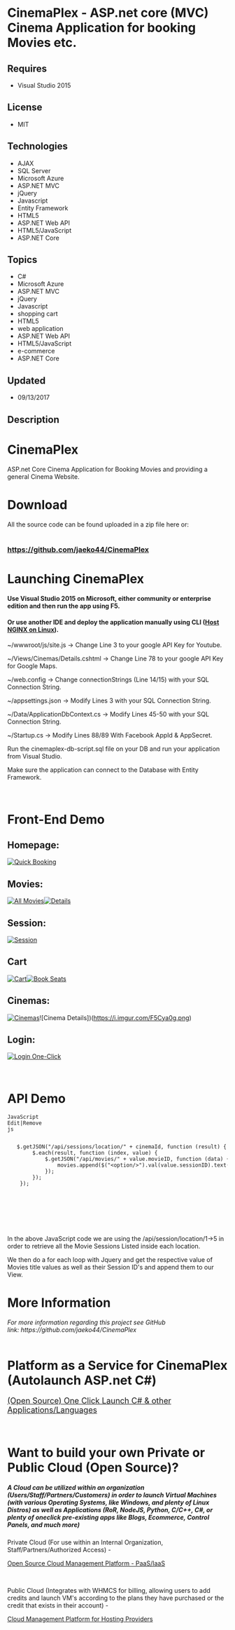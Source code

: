 # CinemaPlex - ASP.net core (MVC) Cinema Application for booking Movies etc.
## Requires
- Visual Studio 2015
## License
- MIT
## Technologies
- AJAX
- SQL Server
- Microsoft Azure
- ASP.NET MVC
- jQuery
- Javascript
- Entity Framework
- HTML5
- ASP.NET Web API
- HTML5/JavaScript
- ASP.NET Core
## Topics
- C#
- Microsoft Azure
- ASP.NET MVC
- jQuery
- Javascript
- shopping cart
- HTML5
- web application
- ASP.NET Web API
- HTML5/JavaScript
- e-commerce
- ASP.NET Core
## Updated
- 09/13/2017
## Description

<h1>CinemaPlex</h1>
<p>ASP.net Core Cinema Application for Booking Movies and providing a general Cinema Website.</p>
<h1>Download</h1>
<p>All the source code can be found uploaded in a zip file here or:<br>
<br>
</p>
<h3><a class="title" title="CinemaPlex - GitHub Repository" href="https://github.com/jaeko44/CinemaPlex" target="_blank">https://github.com/jaeko44/CinemaPlex</a></h3>
<h1>Launching CinemaPlex</h1>
<h4>Use Visual Studio 2015 on Microsoft, either community or enterprise edition and then run the app using F5.</h4>
<h4>Or use another IDE and deploy the application manually using CLI (<a href="https://docs.microsoft.com/en-us/aspnet/core/publishing/linuxproduction?tabs=aspnetcore2x" target="_blank">Host NGINX on Linux</a>).</h4>
<p>~/wwwroot/js/site.js -&gt; Change Line 3 to your google API Key for Youtube.</p>
<p>~/Views/Cinemas/Details.cshtml -&gt; Change Line 78 to your google API Key for Google Maps.</p>
<p>~/web.config -&gt; Change connectionStrings (Line 14/15) with your SQL Connection String.</p>
<p>~/appsettings.json -&gt; Modify Lines 3 with your SQL Connection String.</p>
<p>~/Data/ApplicationDbContext.cs -&gt; Modify Lines 45-50 with your SQL Connection String.</p>
<p>~/Startup.cs -&gt; Modify Lines 88/89 With Facebook AppId &amp; AppSecret.</p>
<p>Run the cinemaplex-db-script.sql file on your DB and run your application from Visual Studio.</p>
<p>Make sure the application can connect to the Database with Entity Framework.</p>
<p>&nbsp;</p>
<h1>Front-End Demo</h1>
<h2><a id="user-content-homepage" class="anchor" href="https://github.com/jaeko44/CinemaPlex#homepage"></a>Homepage:</h2>
<p><a href="https://camo.githubusercontent.com/e80cda2806e54528a1e3b3e748ed865cd96e30f0/68747470733a2f2f692e696d6775722e636f6d2f556b50584344742e706e67" target="_blank"><img src="https://camo.githubusercontent.com/e80cda2806e54528a1e3b3e748ed865cd96e30f0/68747470733a2f2f692e696d6775722e636f6d2f556b50584344742e706e67" alt="Quick Booking"></a></p>
<h2>Movies:</h2>
<p><a href="https://camo.githubusercontent.com/ea1ed85322b9806447860fe75d1ab0309fef9e81/68747470733a2f2f692e696d6775722e636f6d2f326137523247332e706e67" target="_blank"><img src="https://camo.githubusercontent.com/ea1ed85322b9806447860fe75d1ab0309fef9e81/68747470733a2f2f692e696d6775722e636f6d2f326137523247332e706e67" alt="All Movies"></a><a href="https://camo.githubusercontent.com/a2471a3d3a758ff96ca4bea17de173d6e404edd5/68747470733a2f2f692e696d6775722e636f6d2f344f734247794e2e706e67" target="_blank"><img src="https://camo.githubusercontent.com/a2471a3d3a758ff96ca4bea17de173d6e404edd5/68747470733a2f2f692e696d6775722e636f6d2f344f734247794e2e706e67" alt="Details"></a></p>
<h2><a id="user-content-session" class="anchor" href="https://github.com/jaeko44/CinemaPlex#session"></a>Session:</h2>
<p><a href="https://camo.githubusercontent.com/88214b15f7ed7b9f29c212920953e5c8588f19d9/68747470733a2f2f692e696d6775722e636f6d2f4c324230566f5a2e706e67" target="_blank"><img src="https://camo.githubusercontent.com/88214b15f7ed7b9f29c212920953e5c8588f19d9/68747470733a2f2f692e696d6775722e636f6d2f4c324230566f5a2e706e67" alt="Session"></a></p>
<h2><a id="user-content-cart" class="anchor" href="https://github.com/jaeko44/CinemaPlex#cart"></a>Cart</h2>
<p><a href="https://camo.githubusercontent.com/ee226b61dcdd2d5f427e8f87f6ae0b585902564a/68747470733a2f2f692e696d6775722e636f6d2f5a6361415137622e706e67" target="_blank"><img src="https://camo.githubusercontent.com/ee226b61dcdd2d5f427e8f87f6ae0b585902564a/68747470733a2f2f692e696d6775722e636f6d2f5a6361415137622e706e67" alt="Cart"></a><a href="https://camo.githubusercontent.com/c34f597031a3529cc8fd7063344f9f2c406d808b/68747470733a2f2f692e696d6775722e636f6d2f4f6c36665472752e706e67" target="_blank"><img src="https://camo.githubusercontent.com/c34f597031a3529cc8fd7063344f9f2c406d808b/68747470733a2f2f692e696d6775722e636f6d2f4f6c36665472752e706e67" alt="Book Seats"></a></p>
<h2><a id="user-content-cinemas" class="anchor" href="https://github.com/jaeko44/CinemaPlex#cinemas"></a>Cinemas:</h2>
<p><a href="https://camo.githubusercontent.com/3354ce7afd5b9101ba973ff6e0da958dab1b388e/68747470733a2f2f692e696d6775722e636f6d2f457169627643732e706e67" target="_blank"><img src="https://camo.githubusercontent.com/3354ce7afd5b9101ba973ff6e0da958dab1b388e/68747470733a2f2f692e696d6775722e636f6d2f457169627643732e706e67" alt="Cinemas"></a>![Cinema
 Details])(<a href="https://i.imgur.com/F5Cya0g.png">https://i.imgur.com/F5Cya0g.png</a>)</p>
<h2><a id="user-content-login" class="anchor" href="https://github.com/jaeko44/CinemaPlex#login"></a>Login:</h2>
<p><a href="https://camo.githubusercontent.com/c1e3e8a2000249e282146204b0756de46175bf31/68747470733a2f2f692e696d6775722e636f6d2f6b7177656635312e706e67" target="_blank"><img src="https://camo.githubusercontent.com/c1e3e8a2000249e282146204b0756de46175bf31/68747470733a2f2f692e696d6775722e636f6d2f6b7177656635312e706e67" alt="Login One-Click"></a></p>
<p>&nbsp;</p>
<h1><a id="user-content-api-demo" class="anchor" href="https://github.com/jaeko44/CinemaPlex#api-demo"></a>API Demo</h1>
<pre><code><div class="scriptcode"><div class="pluginEditHolder" pluginCommand="mceScriptCode"><div class="title"><span>JavaScript</span></div><div class="pluginLinkHolder"><span class="pluginEditHolderLink">Edit</span>|<span class="pluginRemoveHolderLink">Remove</span></div><span class="hidden">js</span>
<div class="preview">
<pre class="js">&nbsp;&nbsp;&nbsp;$.getJSON(<span class="js__string">&quot;/api/sessions/location/&quot;</span>&nbsp;&#43;&nbsp;cinemaId,&nbsp;<span class="js__operator">function</span>&nbsp;(result)&nbsp;<span class="js__brace">{</span>&nbsp;
&nbsp;&nbsp;&nbsp;&nbsp;&nbsp;&nbsp;&nbsp;&nbsp;$.each(result,&nbsp;<span class="js__operator">function</span>&nbsp;(index,&nbsp;value)&nbsp;<span class="js__brace">{</span>&nbsp;
&nbsp;&nbsp;&nbsp;&nbsp;&nbsp;&nbsp;&nbsp;&nbsp;&nbsp;&nbsp;&nbsp;&nbsp;$.getJSON(<span class="js__string">&quot;/api/movies/&quot;</span>&nbsp;&#43;&nbsp;value.movieID,&nbsp;<span class="js__operator">function</span>&nbsp;(data)&nbsp;<span class="js__brace">{</span>&nbsp;
&nbsp;&nbsp;&nbsp;&nbsp;&nbsp;&nbsp;&nbsp;&nbsp;&nbsp;&nbsp;&nbsp;&nbsp;&nbsp;&nbsp;&nbsp;&nbsp;movies.append($(<span class="js__string">&quot;&lt;option/&gt;&quot;</span>).val(value.sessionID).text(data.title));&nbsp;
&nbsp;&nbsp;&nbsp;&nbsp;&nbsp;&nbsp;&nbsp;&nbsp;&nbsp;&nbsp;&nbsp;&nbsp;<span class="js__brace">}</span>);&nbsp;
&nbsp;&nbsp;&nbsp;&nbsp;&nbsp;&nbsp;&nbsp;&nbsp;<span class="js__brace">}</span>);&nbsp;
&nbsp;&nbsp;&nbsp;&nbsp;<span class="js__brace">}</span>);</pre>
</div>
</div>
</div>
<div class="endscriptcode">&nbsp;</div>
</code></pre>
<p>In the above JavaScript code we are using the /api/session/location/1-&gt;5 in order to retrieve all the Movie Sessions Listed inside each location.</p>
<p>We then do a for each loop with Jquery and get the respective value of Movies title values as well as their Session ID's and append them to our View.</p>
<h1>More Information</h1>
<p><em>For more information regarding this project see GitHub link:&nbsp;https://github.com/jaeko44/CinemaPlex<br>
<br>
</em></p>
<h1>Platform as a Service for CinemaPlex (Autolaunch ASP.net C#)</h1>
<p><span style="font-size:large"><a title="Open Cloud Platform hosting paas openstack applications" href="https://virtengine.com/products/opensource.html" target="_blank">(Open Source) One Click Launch C# &amp; other Applications/Languages</a></span></p>
<p>&nbsp;</p>
<h1>Want to build your own Private or Public Cloud (Open Source)?</h1>
<h5>A Cloud can be utilized within an organization (Users/Staff/Partners/Customers) in order to launch Virtual Machines (with various Operating Systems, like Windows, and plenty of Linux Distros) as well as Applications (RoR, NodeJS, Python, C/C&#43;&#43;, C#, or plenty
 of oneclick pre-existing apps like Blogs, Ecommerce, Control Panels, and much more)&nbsp;</h5>
<p>Private Cloud (For use within an Internal Organization, Staff/Partners/Authorized Access) -</p>
<p><a href="https://virtengine.com/products/opensource.html">Open Source Cloud Management Platform - PaaS/IaaS</a></p>
<p>&nbsp;</p>
<p>Public Cloud (Integrates with WHMCS for billing, allowing users to add credits and launch VM's according to the plans they have purchased or the credit that exists in their account) -</p>
<p><a title="Open Cloud Platform hosting paas openstack applications" href="https://virtengine.com/index.html" target="_blank">Cloud Management Platform for Hosting Providers</a></p>
<p><span style="font-size:large"><br>
</span></p>
